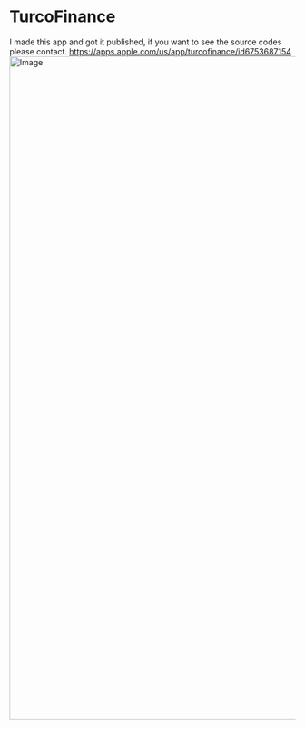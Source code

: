 # TurcoFinance
I made this app and got it published, if you want to see the source codes please contact. 
https://apps.apple.com/us/app/turcofinance/id6753687154
<img width="1800" height="1169" alt="Image" src="https://github.com/user-attachments/assets/1ef30bf5-a631-464e-81d5-84c02786b2bf" />
